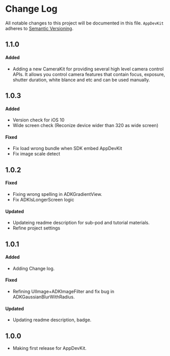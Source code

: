 # Change Log
All notable changes to this project will be documented in this file.
`AppDevKit` adheres to [Semantic Versioning](http://semver.org/).

## 1.1.0
#### Added
* Adding a new CameraKit for providing several high level camera control APIs. It allows you control camera features that contain focus, exposure, shutter duration, white blance and etc and can be used manually.    

## 1.0.3
#### Added
* Version check for iOS 10
* Wide screen check (Reconize device wider than 320 as wide screen)
#### Fixed
* Fix load wrong bundle when SDK embed AppDevKit
* Fix image scale detect

## 1.0.2
#### Fixed
* Fixing wrong spelling in ADKGradientView.
* Fix ADKIsLongerScreen logic

#### Updated
* Updateing readme description for sub-pod and tutorial materials.
* Refine project settings

## 1.0.1
#### Added
* Adding Change log.
#### Fixed
* Refining UIImage+ADKImageFilter and fix bug in ADKGaussianBlurWithRadius.
#### Updated
* Updating readme description, badge.

## 1.0.0
* Making first release for AppDevKit.
